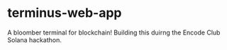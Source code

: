 # terminus-web-app

A bloomber terminal for blockchain! Building this duirng the Encode Club Solana hackathon.